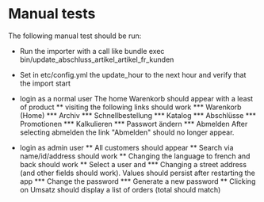 # Manual tests

The following manual test should be run:
* Run the importer with a call like
  bundle exec bin/update_abschluss_artikel_artikel_fr_kunden
* Set in etc/config.yml the update_hour to the next hour and verify that the import start

* login as a normal user
  The home Warenkorb should appear with a least of product
** visiting the following links should work
*** Warenkorb (Home)
*** Archiv
*** Schnellbestellung
*** Katalog
*** Abschlüsse
*** Promotionen
*** Kalkulieren
*** Passwort ändern
*** Abmelden
After selecting abmelden the link "Abmelden" should no longer appear.

* login as admin user
** All customers should appear
** Search via name/id/address should work
** Changing the language to french and back should work
** Select a user and
*** Changing a street address (and other fields should work). Values should persist after restarting the app
*** Change the password
*** Generate a new password
** Clicking on Umsatz should display a list of orders (total should match)

